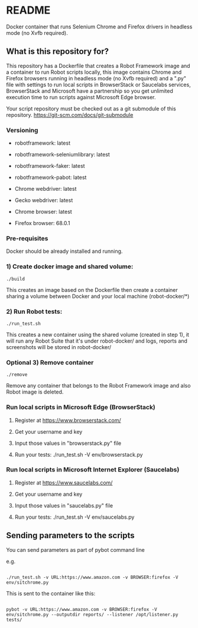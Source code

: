 # README #

Docker container that runs Selenium Chrome and Firefox drivers in headless mode (no Xvfb required).

## What is this repository for? ##

This repository has a Dockerfile that creates a Robot Framework image and a container to run Robot scripts locally,
this image contains Chrome and Firefox browsers running in headless mode (no Xvfb required) and a ".py" file with settings
to run local scripts in BrowserStack or Saucelabs services, BrowserStack and Microsoft have a partnership so you get unlimited execution time
to run scripts against Microsoft Edge browser.

Your script repository must be checked out as a git submodule of this repository. https://git-scm.com/docs/git-submodule


### Versioning

* robotframework: latest

* robotframework-seleniumlibrary: latest

* robotframework-faker: latest

* robotframework-pabot: latest

* Chrome webdriver: latest

* Gecko webdriver: latest

* Chrome browser: latest

* Firefox browser: 68.0.1


### Pre-requisites ###

Docker should be already installed and running.


### 1) Create docker image and shared volume:

```
./build
```

This creates an image based on the Dockerfile then create a container sharing a volume between Docker and your local machine (robot-docker/*)

### 2) Run Robot tests:

```
./run_test.sh
```

This creates a new container using the shared volume (created in step 1), it will run any Robot Suite that it's under robot-docker/ and logs,
reports and screenshots will be stored in robot-docker/

### Optional 3) Remove container

```
./remove
```

Remove any container that belongs to the Robot Framework image and also Robot image is deleted.

### Run local scripts in Microsoft Edge (BrowserStack)

1. Register at https://www.browserstack.com/

2. Get your username and key

3. Input those values in "browserstack.py" file

4. Run your tests: ./run_test.sh -V env/browserstack.py

### Run local scripts in Microsoft Internet Explorer (Saucelabs)

1. Register at https://www.saucelabs.com/

2. Get your username and key

3. Input those values in "saucelabs.py" file

4. Run your tests: ./run_test.sh -V env/saucelabs.py

## Sending parameters to the scripts ##

You can send parameters as part of pybot command line

e.g.
```

./run_test.sh -v URL:https://www.amazon.com -v BROWSER:firefox -V env/sitchrome.py

```

This is sent to the container like this:

```

pybot -v URL:https://www.amazon.com -v BROWSER:firefox -V env/sitchrome.py --outputdir reports/ --listener /opt/listener.py tests/
```
